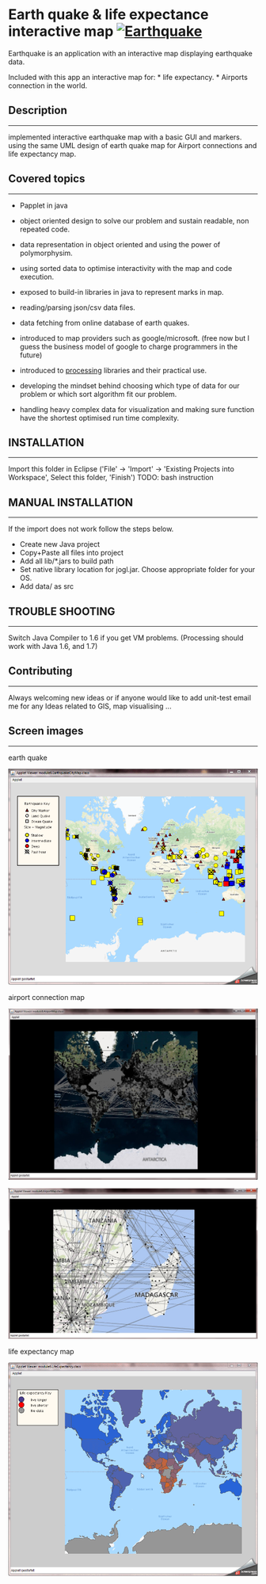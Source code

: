 # Earth quake & life expectance interactive map [![Earthquake][1]][2]

Earthquake is an application with an interactive map displaying earthquake data.

Included with this app an interactive map for:
                    * life expectancy.
                    * Airports connection in the world.




## Description
--------------
implemented interactive earthquake map with a basic GUI and markers. using the same UML design of earth quake map for Airport connections and life expectancy map.


## Covered topics 
--------------------------------
- Papplet in java

- object oriented design to solve our problem and sustain readable, non repeated code.

- data representation in object oriented and using the power of polymorphysim.

- using sorted data to optimise interactivity with the map and code execution.

- exposed to build-in libraries in java to represent marks in map.

- reading/parsing json/csv data files.

- data fetching from online database of earth quakes. 

- introduced to map providers such as google/microsoft. (free now but I guess the business model of google to charge programmers in the future)

- introduced to [processing][2] libraries and their practical use.

- developing the mindset behind choosing which type of data for our problem or which sort algorithm fit our problem.

- handling heavy complex data for visualization and making sure function have the shortest optimised run time complexity.
 



## INSTALLATION
---------------
Import this folder in Eclipse ('File' -> 'Import' -> 'Existing Projects into
Workspace', Select this folder, 'Finish')
TODO: bash instruction



## MANUAL INSTALLATION
----------------------
If the import does not work follow the steps below.

- Create new Java project
- Copy+Paste all files into project
- Add all lib/*.jars to build path
- Set native library location for jogl.jar. Choose appropriate folder for your OS.
- Add data/ as src



## TROUBLE SHOOTING
-------------------
Switch Java Compiler to 1.6 if you get VM problems. (Processing should work with Java 1.6, and 1.7)



## Contributing
---------------
Always welcoming new ideas or if anyone would like to add unit-test
email me for any Ideas related to GIS, map visualising ...




## Screen images 
----------------

earth quake

![](https://github.com/virtualio/EarthquakeMap/blob/master/data/earth%20quacke.gif)

airport connection map

![](map/4.jpg)

![](map/5.jpg)

life expectancy map

![](https://github.com/virtualio/EarthquakeMap/blob/master/data/life%20expectancy.gif)



[1]: https://cdn0.iconfinder.com/data/icons/small-n-flat/24/678111-map-marker-128.png
[2]: https://processing.org/reference/
